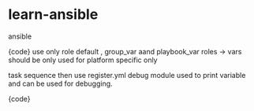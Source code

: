# learn-ansible
ansible

{code}
use only role default , group_var aand playbook_var
roles -> vars should be only used for platform specific only

task sequence then use register.yml
debug module used to print variable and can be used for debugging.

{code}
